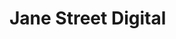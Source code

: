 # Jane Street Digital


<link rel="stylesheet" href="https://cdn.jsdelivr.net/gh/jane-street-digital/response-rocket-js@v1.0.7/dist/style.css" />
<script src="https://cdn.jsdelivr.net/gh/jane-street-digital/response-rocket-js@v1.0.7/dist/main.js" site_key="YuBDlM63WvDIzfMG2wUjEZKLxcNsUfTC" defer></script>
<div class="response-rocket"></div>

